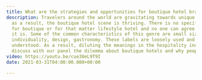 ```yaml
---
title: What are the strategies and opportunities for boutique hotel brands
description: Travelers around the world are gravitating towards unique lodging accommodations,
  as a result, the boutique hotel scene is thriving. There is no specific definition
  for boutique or for that matter lifestyle hotel and no one can agree exactly what
  it is. Some of the common characteristics of this genre are small size, local focus,
  individuality, design, gastronomy. These labels are loosely used and not really
  understood. As a result, diluting the meanings in the hospitality industry. We will
  discuss with our panel the dilemma about boutique hotels and why people love them.
video: https://youtu.be/cue38eL9T9I
date: 2021-03-31T04:00:00.000+00:00

---
```

